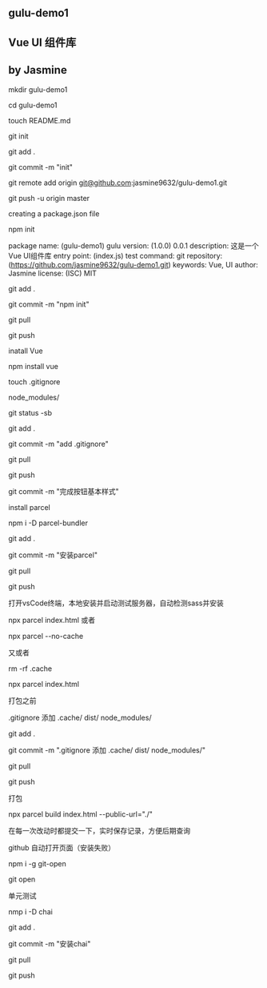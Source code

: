 ## gulu-demo1

## Vue UI 组件库

## by Jasmine



mkdir gulu-demo1


cd gulu-demo1

touch README.md

git init

git add .

git commit -m "init"

git remote add origin git@github.com:jasmine9632/gulu-demo1.git

git push -u origin master




creating a package.json file

npm init

package name: (gulu-demo1) gulu
version: (1.0.0) 0.0.1
description: 这是一个Vue UI组件库
entry point: (index.js)
test command:
git repository: (https://github.com/jasmine9632/gulu-demo1.git)
keywords: Vue, UI
author: Jasmine
license: (ISC) MIT

git add .

git commit -m "npm init"

git pull

git push




inatall Vue

npm install vue

touch .gitignore   

node_modules/


git status -sb

git add .

git commit -m "add .gitignore"

git pull

git push



git commit -m "完成按钮基本样式"




install parcel


npm i -D parcel-bundler

git add .

git commit -m "安装parcel"

git pull

git push

 打开vsCode终端，本地安装并启动测试服务器，自动检测sass并安装
 
 npx parcel index.html 或者
 
 npx parcel --no-cache
 
 
 又或者
 
 rm -rf .cache
 
 npx parcel index.html
 
 打包之前
 
 .gitignore 添加  .cache/    dist/    node_modules/
 
 git add .
 
 git commit -m ".gitignore 添加  .cache/    dist/    node_modules/"
 
 git pull
 
 git push
 
 
 
 
 打包
 
 npx parcel build index.html --public-url="./"
 


在每一次改动时都提交一下，实时保存记录，方便后期查询

github 自动打开页面（安装失败）

npm i -g git-open

git open




单元测试

nmp i -D chai

git add .
 
git commit -m "安装chai"

git pull

git push




